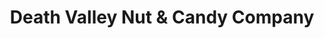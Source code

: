 ---
title: "Death Valley Nut & Candy Company"
url: /beatty/death-valley-nut-und-candy-company/
shop: Süßwaren
---